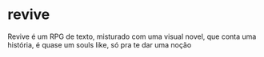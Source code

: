 # revive
Revive é um RPG de texto, misturado com uma visual novel, que conta uma história, é quase um souls like, só pra te dar uma noção
